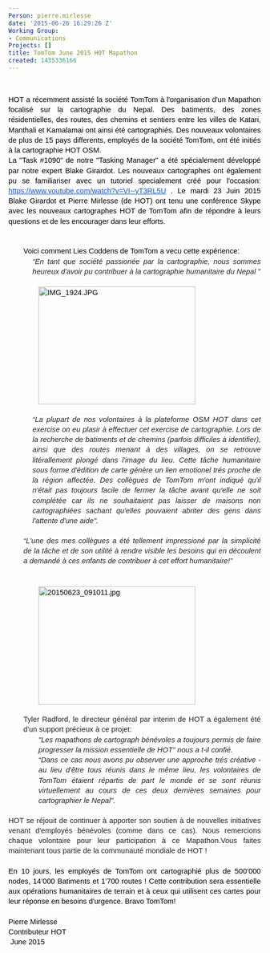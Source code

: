 ```yaml
---
Person: pierre.mirlesse
date: '2015-06-26 16:29:26 Z'
Working Group:
- Communications
Projects: []
title: TomTom June 2015 HOT Mapathon
created: 1435336166
---
```

<p>&nbsp;</p><p style="line-height: 1.38; margin-top: 0pt; margin-bottom: 0pt; text-align: justify;" dir="ltr"><span style="font-size: 14.666666666666666px; font-family: Arial; color: #000000; background-color: transparent; font-weight: normal; font-style: normal; font-variant: normal; text-decoration: none; vertical-align: baseline; white-space: pre-wrap;">HOT a récemment assisté la société TomTom à l'organisation d'un Mapathon focalisé sur la cartographie&nbsp;</span><span style="color: #000000; font-family: Arial; font-size: 14.6666669845581px; line-height: 20.2399997711182px; white-space: pre-wrap;">du Nepal. </span><span style="color: #000000; font-family: Arial; font-size: 14.6666666666667px; white-space: pre-wrap; line-height: 1.38; background-color: transparent;">Des batiments, des zones résidentielles, des routes, des chemins et sentiers entre les villes de Katari, Manthali et Kamalamai ont ainsi été cartographiés.&nbsp;</span><span style="color: #000000; font-family: Arial; font-size: 14.6666669845581px; line-height: 20.2399997711182px; white-space: pre-wrap;">Des nouveaux volontaires de plus de 15 pays differents, </span><span style="color: #000000; font-family: Arial; font-size: 14.6666666666667px; line-height: 1.38; white-space: pre-wrap; background-color: transparent;">employés de la société TomTom, ont été initiés à la cartographie HOT OSM. </span></p><p style="line-height: 1.38; margin-top: 0pt; margin-bottom: 0pt; text-align: justify;" dir="ltr"><span style="font-size: 14.666666666666666px; font-family: Arial; color: #000000; background-color: transparent; font-weight: normal; font-style: normal; font-variant: normal; text-decoration: none; vertical-align: baseline; white-space: pre-wrap;"><!--break--></span></p><p style="line-height: 1.38; margin-top: 0pt; margin-bottom: 0pt; text-align: justify;" dir="ltr"><span style="font-size: 14.666666666666666px; font-family: Arial; color: #000000; background-color: transparent; font-weight: normal; font-style: normal; font-variant: normal; text-decoration: none; vertical-align: baseline; white-space: pre-wrap;">La "Task #1090" de notre "Tasking Manager" a été spécialement développé par notre expert Blake Girardot. Les nouveaux cartographes ont&nbsp;</span><span style="color: #000000; font-family: Arial; font-size: 14.6666669845581px; line-height: 20.2399997711182px; white-space: pre-wrap;">également </span><span style="font-size: 14.666666666666666px; font-family: Arial; color: #000000; background-color: transparent; font-weight: normal; font-style: normal; font-variant: normal; text-decoration: none; vertical-align: baseline; white-space: pre-wrap;"> pu se familiariser avec un tutoriel specialement créé pour l'occasion: </span><a style="text-decoration: none;" href="https://www.youtube.com/watch?v=VI--yT3RL5U"><span style="font-size: 14.666666666666666px; font-family: Arial; color: #1155cc; background-color: transparent; font-weight: normal; font-style: normal; font-variant: normal; text-decoration: underline; vertical-align: baseline; white-space: pre-wrap;">https://www.youtube.com/watch?v=VI--yT3RL5U</span></a><span style="font-size: 14.666666666666666px; font-family: Arial; color: #000000; background-color: transparent; font-weight: normal; font-style: normal; font-variant: normal; text-decoration: none; vertical-align: baseline; white-space: pre-wrap;"> . Le mardi 23 Juin 2015 Blake Girardot et Pierre Mirlesse (de HOT) ont tenu une conférence Skype avec les nouveaux cartographes HOT de TomTom afin de répondre à leurs questions et de les encourager dans leur efforts. </span></p><p style="line-height: 1.38; margin-top: 0pt; margin-bottom: 0pt; text-align: justify;" dir="ltr">&nbsp;</p><p style="line-height: 1.38; margin-top: 0pt; margin-bottom: 0pt; text-align: justify;" dir="ltr"><span style="font-size: 14.666666666666666px; font-family: Arial; color: #000000; background-color: transparent; font-weight: normal; font-style: normal; font-variant: normal; text-decoration: none; vertical-align: baseline; white-space: pre-wrap;"><strong id="docs-internal-guid-b558b4c3-30ad-99b6-9811-f4eb9ea8cf26" style="font-weight: normal;">&nbsp;</strong></span></p><p style="line-height: 1.38; margin-top: 0pt; margin-bottom: 0pt; padding-left: 30px;" dir="ltr"><span style="font-size: 14.666666666666666px; font-family: Arial; color: #000000; background-color: transparent; font-weight: normal; font-style: normal; font-variant: normal; text-decoration: none; vertical-align: baseline; white-space: pre-wrap;">Voici comment Lies Coddens de TomTom a vecu cette expérience:</span></p><p style="line-height: 1.38; margin-top: 0pt; margin-bottom: 0pt; margin-left: 36pt; text-align: justify;" dir="ltr"><em><span style="font-size: 14.6666666666667px; font-family: Arial; color: #222222; font-variant: normal; text-decoration: none; vertical-align: baseline; white-space: pre-wrap; background-color: #ffffff;">“En tant que société passionée par la cartographie, nous sommes heureux d'avoir pu contribuer à la cartographie humanitaire du Nepal ”</span></em></p><p style="line-height: 1.38; margin-top: 0pt; margin-bottom: 0pt; text-align: justify; padding-left: 60px;" dir="ltr"><span style="font-size: 14.666666666666666px; font-family: Arial; color: #000000; background-color: transparent; font-weight: normal; font-style: normal; font-variant: normal; text-decoration: none; vertical-align: baseline; white-space: pre-wrap;"><strong style="font-weight: normal;"><br><img style="border: none; transform: rotate(0.00rad); -webkit-transform: rotate(0.00rad);" src="https://lh4.googleusercontent.com/OPp0763UC-aBqwnd8ycbXDO6fAj88fj5LTBTe65mQFh3M6bMxssjpeVz6Wm29eWnom96XcCTx9KFlWxgW3WcfUJGCoWcYhL8KkQPdsroTSMPLJtfZ3NCgJt607YHI6l5SCnHgQY" alt="IMG_1924.JPG" width="313px;" height="235px;"></strong></span></p><p style="line-height: 1.38; margin-top: 0pt; margin-bottom: 0pt; margin-left: 36pt; text-align: justify;" dir="ltr">&nbsp;</p><p style="line-height: 1.38; margin-top: 0pt; margin-bottom: 0pt; margin-left: 36pt; text-align: justify;" dir="ltr"><em><span style="font-size: 14.6666666666667px; font-family: Arial; color: #222222; font-variant: normal; text-decoration: none; vertical-align: baseline; white-space: pre-wrap; background-color: #ffffff;">“La plupart de nos volontaires à la plateforme OSM HOT dans cet exercise on eu plasir à effectuer cet exercise de cartographie. Lors de la recherche de batiments et de chemins (parfois difficiles à identifier), ainsi que des routes menant à des villages, on se retrouve litérallement plongé dans l'image du lieu. Cette tâche humanitaire sous forme d'édition de carte génère un lien emotionel trés proche de la région affectée. Des collègues de TomTom m'ont indiqué qu'il n'était pas toujours facile de fermer la tâche avant qu'elle ne soit complétée car ils ne souhaitaient pas laisser de maisons non cartographiées sachant qu'elles pouvaient abriter des gens dans l'attente d'une aide".</span></em></p><p style="line-height: 1.38; margin-top: 0pt; margin-bottom: 0pt; margin-left: 36pt; text-align: justify;" dir="ltr">&nbsp;</p><p style="line-height: 1.38; margin-top: 0pt; margin-bottom: 0pt; text-align: justify; padding-left: 30px;" dir="ltr"><span style="font-size: 14.666666666666666px; font-family: Arial; color: #000000; background-color: transparent; font-weight: normal; font-style: normal; font-variant: normal; text-decoration: none; vertical-align: baseline; white-space: pre-wrap;"><em style="line-height: 1.38; color: #333333; font-family: 'Open Sans', Arial, Helvetica, sans-serif; font-size: 12px;"><span style="font-size: 14.6666666666667px; font-family: Arial; color: #222222; font-variant: normal; text-decoration: none; vertical-align: baseline; white-space: pre-wrap; background-color: #ffffff;">“L'une des mes collègues a été tellement impressioné par la simplicité de la tâche et de son utilité à rendre visible les besoins qui en découlent a demandé à ces enfants de contribuer à cet effort humanitaire!"</span></em></span></p><p style="line-height: 1.38; margin-top: 0pt; margin-bottom: 0pt; text-align: justify; padding-left: 60px;" dir="ltr"><span style="font-size: 14.666666666666666px; font-family: Arial; color: #000000; background-color: transparent; font-weight: normal; font-style: normal; font-variant: normal; text-decoration: none; vertical-align: baseline; white-space: pre-wrap;"><strong style="font-weight: normal;"><br><br><img style="border: none; transform: rotate(0.00rad); -webkit-transform: rotate(0.00rad);" src="https://lh6.googleusercontent.com/oShd3yP7VwADkm_ffP5IOhHF2VLfWzLvDGIaqk8d-eBOpDlcf-vg9CZ7Vkrs6yIQW6RtC_XuPeyFqTYK2ipoLrfCfAZlRlcrZTRDrQgD8glpKeBXExSBTCq0cs6lLJ3GUFWWH4w" alt="20150623_091011.jpg" width="313px;" height="236px;"></strong></span></p><p style="line-height: 1.38; margin-top: 0pt; margin-bottom: 0pt; text-align: justify; padding-left: 60px;" dir="ltr">&nbsp;</p><p style="line-height: 1.38; margin-top: 0pt; margin-bottom: 0pt; text-align: justify; padding-left: 30px;" dir="ltr"><span style="font-size: 14.6666666666667px; font-family: Arial; color: #222222; font-style: normal; vertical-align: baseline; white-space: pre-wrap;">Tyler Radford, le directeur général par interim de HOT a également été d'un support précieux à ce projet: </span></p><p style="line-height: 1.38; margin-top: 0pt; margin-bottom: 0pt; text-align: justify; padding-left: 60px;" dir="ltr"><em><span style="font-size: 14.6666666666667px; font-family: Arial; color: #222222; vertical-align: baseline; white-space: pre-wrap;">"Les mapathons de cartograph bénévoles a toujours permis de faire progresser la mission essentielle de HOT" nous a t-il confié.</span></em></p><p style="line-height: 1.38; margin-top: 0pt; margin-bottom: 0pt; text-align: justify; padding-left: 60px;" dir="ltr"><span style="font-size: 14.6666666666667px; font-family: Arial; color: #222222; font-style: normal; font-variant: normal; text-decoration: none; vertical-align: baseline; white-space: pre-wrap; background-color: #ffffff;"><em>“Dans ce cas nous avons pu observer une approche trés créative - au lieu d'être tous réunis dans le même lieu, les volontaires de TomTom étaient répartis de part le monde et se sont réunis virtuellement au cours de ces deux dernières semaines pour cartographier le Nepal".</em></span></p><p style="line-height: 1.38; margin-top: 0pt; margin-bottom: 0pt; text-align: justify;" dir="ltr">&nbsp;&nbsp;</p><p style="line-height: 1.38; margin-top: 0pt; margin-bottom: 0pt; text-align: justify;" dir="ltr"><span style="font-size: 14.666666666666666px; font-family: Arial; color: #000000; background-color: transparent; font-weight: normal; font-style: normal; font-variant: normal; text-decoration: none; vertical-align: baseline; white-space: pre-wrap;"><span style="color: #222222; font-size: 14.6666666666667px; line-height: 1.38;">HOT se réjouit de continuer à apporter son soutien à de nouvelles initiatives venant d'employés bénévoles (comme dans ce cas). Nous remercions chaque volontaire pour leur participation à ce Mapathon.Vous faites maintenant tous partie de la communauté mondiale de HOT !</span></span></p><p style="line-height: 1.38; margin-top: 0pt; margin-bottom: 0pt; text-align: justify;" dir="ltr"><span style="font-size: 14.666666666666666px; font-family: Arial; color: #000000; background-color: transparent; font-weight: normal; font-style: normal; font-variant: normal; text-decoration: none; vertical-align: baseline; white-space: pre-wrap;"><strong style="font-weight: normal;">&nbsp;</strong></span></p><p style="line-height: 1.38; margin-top: 0pt; margin-bottom: 0pt; text-align: justify;" dir="ltr"><span style="font-size: 14.666666666666666px; font-family: Arial; color: #000000; background-color: transparent; font-weight: normal; font-style: normal; font-variant: normal; text-decoration: none; vertical-align: baseline; white-space: pre-wrap;">En 10 jours, les employés de TomTom ont cartographié plus de 500’000 nodes, 14’000 Batiments et 1’700 routes ! Cette contribution sera essentielle aux opérations humanitaires de terrain et à ceux qui utilisent ces cartes pour leur réponse en besoins d'urgence.</span><span style="font-size: 14.666666666666666px; font-family: Arial; color: #000000; background-color: transparent; font-weight: normal; font-style: normal; font-variant: normal; text-decoration: none; vertical-align: baseline; white-space: pre-wrap;"> Bravo TomTom! </span></p><p style="line-height: 1.38; margin-top: 0pt; margin-bottom: 0pt;" dir="ltr">&nbsp;<span style="font-size: 14.666666666666666px; font-family: Arial; color: #000000; background-color: transparent; font-weight: normal; font-style: normal; font-variant: normal; text-decoration: none; vertical-align: baseline; white-space: pre-wrap;"><span>&nbsp;</span></span></p><p style="line-height: 1.38; margin-top: 0pt; margin-bottom: 0pt;" dir="ltr"><span style="font-size: 14.666666666666666px; font-family: Arial; color: #000000; background-color: transparent; font-weight: normal; font-style: normal; font-variant: normal; text-decoration: none; vertical-align: baseline; white-space: pre-wrap;">Pierre Mirlesse</span></p><p style="line-height: 1.38; margin-top: 0pt; margin-bottom: 0pt;" dir="ltr"><span style="font-size: 14.666666666666666px; font-family: Arial; color: #000000; background-color: transparent; font-weight: normal; font-style: normal; font-variant: normal; text-decoration: none; vertical-align: baseline; white-space: pre-wrap;">Contributeur </span><span style="color: #000000; font-family: Arial; font-size: 14.6666669845581px; line-height: 20.2399997711182px; white-space: pre-wrap;">HOT </span></p><p style="line-height: 1.38; margin-top: 0pt; margin-bottom: 0pt; text-align: justify;" dir="ltr"><span style="font-size: 14.666666666666666px; font-family: Arial; color: #000000; background-color: transparent; font-weight: normal; font-style: normal; font-variant: normal; text-decoration: none; vertical-align: baseline; white-space: pre-wrap;"><strong style="font-weight: normal;">&nbsp;</strong></span><span style="font-size: 14.666666666666666px; font-family: Arial; color: #000000; background-color: transparent; font-weight: normal; font-style: normal; font-variant: normal; text-decoration: none; vertical-align: baseline; white-space: pre-wrap;">June 2015</span></p><p style="line-height: 1.38; margin-top: 0pt; margin-bottom: 0pt; text-align: justify;" dir="ltr"><span style="font-size: 14.666666666666666px; font-family: Arial; color: #000000; background-color: transparent; font-weight: normal; font-style: normal; font-variant: normal; text-decoration: none; vertical-align: baseline; white-space: pre-wrap;"><br><br></span></p>
